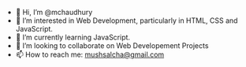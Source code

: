 - 👋 Hi, I’m @mchaudhury
- 👀 I’m interested in Web Development, particularly in HTML, CSS and JavaScript.
- 🌱 I’m currently learning JavaScript.
- 💞️ I’m looking to collaborate on Web Developement Projects
- 📫 How to reach me: mushsalcha@gmail.com

<!---
mchaudhury/mchaudhury is a ✨ special ✨ repository because its `README.md` (this file) appears on your GitHub profile.
You can click the Preview link to take a look at your changes.
--->
